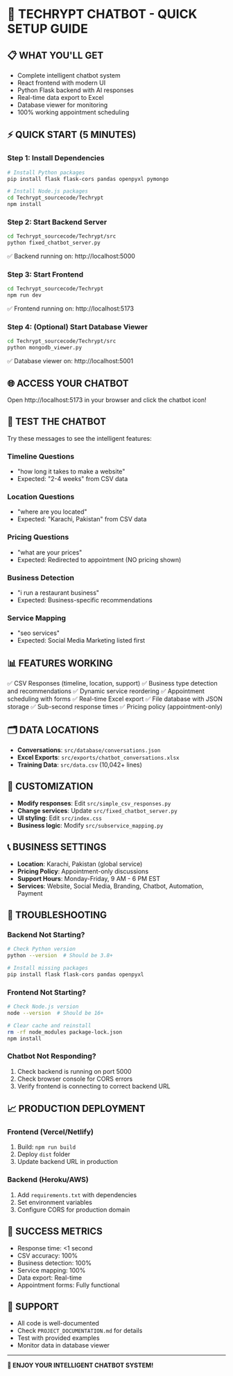 # 🚀 TECHRYPT CHATBOT - QUICK SETUP GUIDE

## 📋 WHAT YOU'LL GET
- Complete intelligent chatbot system
- React frontend with modern UI
- Python Flask backend with AI responses
- Real-time data export to Excel
- Database viewer for monitoring
- 100% working appointment scheduling

## ⚡ QUICK START (5 MINUTES)

### Step 1: Install Dependencies
```bash
# Install Python packages
pip install flask flask-cors pandas openpyxl pymongo

# Install Node.js packages
cd Techrypt_sourcecode/Techrypt
npm install
```

### Step 2: Start Backend Server
```bash
cd Techrypt_sourcecode/Techrypt/src
python fixed_chatbot_server.py
```
✅ Backend running on: http://localhost:5000

### Step 3: Start Frontend
```bash
cd Techrypt_sourcecode/Techrypt
npm run dev
```
✅ Frontend running on: http://localhost:5173

### Step 4: (Optional) Start Database Viewer
```bash
cd Techrypt_sourcecode/Techrypt/src
python mongodb_viewer.py
```
✅ Database viewer on: http://localhost:5001

## 🌐 ACCESS YOUR CHATBOT
Open http://localhost:5173 in your browser and click the chatbot icon!

## 🧪 TEST THE CHATBOT
Try these messages to see the intelligent features:

### Timeline Questions
- "how long it takes to make a website"
- Expected: "2-4 weeks" from CSV data

### Location Questions  
- "where are you located"
- Expected: "Karachi, Pakistan" from CSV data

### Pricing Questions
- "what are your prices"
- Expected: Redirected to appointment (NO pricing shown)

### Business Detection
- "i run a restaurant business"
- Expected: Business-specific recommendations

### Service Mapping
- "seo services"
- Expected: Social Media Marketing listed first

## 📊 FEATURES WORKING
✅ CSV Responses (timeline, location, support)
✅ Business type detection and recommendations
✅ Dynamic service reordering
✅ Appointment scheduling with forms
✅ Real-time Excel export
✅ File database with JSON storage
✅ Sub-second response times
✅ Pricing policy (appointment-only)

## 🗂️ DATA LOCATIONS
- **Conversations**: `src/database/conversations.json`
- **Excel Exports**: `src/exports/chatbot_conversations.xlsx`
- **Training Data**: `src/data.csv` (10,042+ lines)

## 🔧 CUSTOMIZATION
- **Modify responses**: Edit `src/simple_csv_responses.py`
- **Change services**: Update `src/fixed_chatbot_server.py`
- **UI styling**: Edit `src/index.css`
- **Business logic**: Modify `src/subservice_mapping.py`

## 📞 BUSINESS SETTINGS
- **Location**: Karachi, Pakistan (global service)
- **Pricing Policy**: Appointment-only discussions
- **Support Hours**: Monday-Friday, 9 AM - 6 PM EST
- **Services**: Website, Social Media, Branding, Chatbot, Automation, Payment

## 🚨 TROUBLESHOOTING

### Backend Not Starting?
```bash
# Check Python version
python --version  # Should be 3.8+

# Install missing packages
pip install flask flask-cors pandas openpyxl
```

### Frontend Not Starting?
```bash
# Check Node.js version
node --version  # Should be 16+

# Clear cache and reinstall
rm -rf node_modules package-lock.json
npm install
```

### Chatbot Not Responding?
1. Check backend is running on port 5000
2. Check browser console for CORS errors
3. Verify frontend is connecting to correct backend URL

## 📈 PRODUCTION DEPLOYMENT

### Frontend (Vercel/Netlify)
1. Build: `npm run build`
2. Deploy `dist` folder
3. Update backend URL in production

### Backend (Heroku/AWS)
1. Add `requirements.txt` with dependencies
2. Set environment variables
3. Configure CORS for production domain

## 🎯 SUCCESS METRICS
- Response time: <1 second
- CSV accuracy: 100%
- Business detection: 100%
- Service mapping: 100%
- Data export: Real-time
- Appointment forms: Fully functional

## 📧 SUPPORT
- All code is well-documented
- Check `PROJECT_DOCUMENTATION.md` for details
- Test with provided examples
- Monitor data in database viewer

---
**🎉 ENJOY YOUR INTELLIGENT CHATBOT SYSTEM!**

